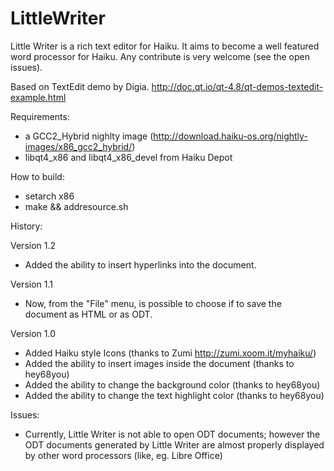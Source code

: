 # LittleWriter
Little Writer is a rich text editor for Haiku. It aims to become a well featured word processor for Haiku. Any contribute is very welcome (see the open issues).

Based on TextEdit demo by Digia.
http://doc.qt.io/qt-4.8/qt-demos-textedit-example.html

Requirements:

- a GCC2_Hybrid nighlty image (http://download.haiku-os.org/nightly-images/x86_gcc2_hybrid/)
- libqt4_x86 and libqt4_x86_devel from Haiku Depot

How to build:

 - setarch x86
 - make && addresource.sh

History:

Version 1.2
- Added the ability to insert hyperlinks into the document.

Version 1.1
- Now, from the "File" menu, is possible to choose if to save the document as HTML or as ODT.

Version 1.0
- Added Haiku style Icons (thanks to Zumi http://zumi.xoom.it/myhaiku/)
- Added the ability to insert images inside the document (thanks to hey68you)
- Added the ability to change the background color (thanks to hey68you)
- Added the ability to change the text highlight color (thanks to hey68you)

Issues:

- Currently, Little Writer is not able to open ODT documents; however the ODT documents generated by Little Writer are almost properly displayed by other word processors (like, eg. Libre Office)
